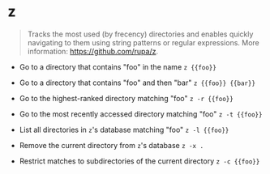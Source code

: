 # z
> Tracks the most used (by frecency) directories and enables quickly navigating to them using string patterns or regular expressions.
> More information: <https://github.com/rupa/z>.

- Go to a directory that contains "foo" in the name
`z {{foo}}`

- Go to a directory that contains "foo" and then "bar"
`z {{foo}} {{bar}}`

- Go to the highest-ranked directory matching "foo"
`z -r {{foo}}`

- Go to the most recently accessed directory matching "foo"
`z -t {{foo}}`

- List all directories in `z`'s database matching "foo"
`z -l {{foo}}`

- Remove the current directory from `z`'s database
`z -x .`

- Restrict matches to subdirectories of the current directory
`z -c {{foo}}`
